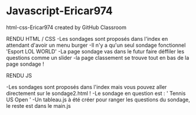 # Javascript-Ericar974
html-css-Ericar974 created by GitHub Classroom

RENDU HTML / CSS
-Les sondages sont proposés dans l'index en attendant d'avoir un menu burger
-Il n'y a qu'un seul sondage fonctionnel 'Esport LOL WORLD'
-La page sondage vas dans le futur faire déffiler les questions comme un slider
-la page classement se trouve tout en bas de la page sondage !

RENDU JS

-Les sondages sont proposés dans l'index mais vous pouvez aller directement sur le sondage2.html !
-Le sondage en question est : ' Tennis US Open '
-Un tableau.js à été créer pour ranger les questions du sondage, le reste est dans le main.js
